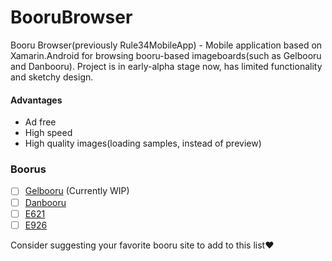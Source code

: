 # BooruBrowser
Booru Browser(previously Rule34MobileApp) - Mobile application based on Xamarin.Android for browsing booru-based imageboards(such as Gelbooru and Danbooru). Project is in early-alpha stage now, has limited functionality and sketchy design.

#### Advantages
- Ad free
- High speed
- High quality images(loading samples, instead of preview)

### Boorus
- [ ] [Gelbooru](Gelbooru.com) (Currently WIP)
- [ ] [Danbooru](https://danbooru.donmai.us/)
- [ ] [E621](e621.net)
- [ ] [E926](e926.net)

Consider suggesting your favorite booru site to add to this list❤
